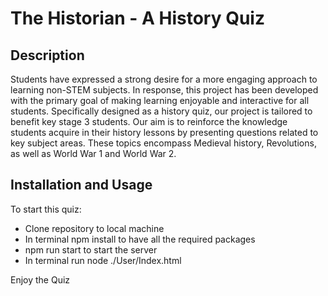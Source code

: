 # The Historian - A History Quiz

## Description

Students have expressed a strong desire for a more engaging approach to learning non-STEM subjects. In response, this project has been developed with the primary goal of making learning enjoyable and interactive for all students. Specifically designed as a history quiz, our project is tailored to benefit key stage 3 students. Our aim is to reinforce the knowledge students acquire in their history lessons by presenting questions related to key subject areas. These topics encompass Medieval history, Revolutions, as well as World War 1 and World War 2.

## Installation and Usage

To start this quiz:

* Clone repository to local machine
* In terminal npm install to have all the required packages
* npm run start to start the server
* In terminal run node ./User/Index.html

Enjoy the Quiz
